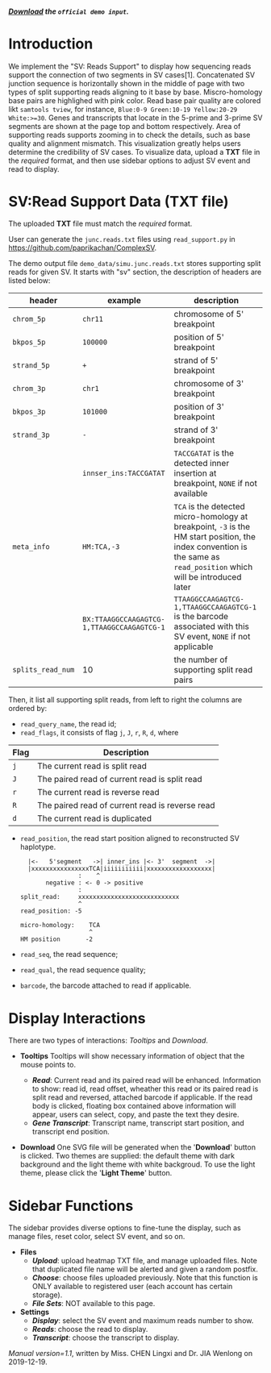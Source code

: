 ##### [Download](https://raw.githubusercontent.com/Nobel-Justin/Oviz-Bio-demo/master/SV_Read_Support/demo_data/demo.junc.reads.txt) the `official demo input`.

# Introduction
We implement the "SV: Reads Support" to display how sequencing reads support the connection of two segments in SV cases[1]. Concatenated SV junction sequence is horizontally shown in the middle of page with two types of split supporting reads aligning to it base by base. Miscro-homology base pairs are highlighed with pink color. Read base pair quality are colored likt  `samtools tview`, for instance, `Blue:0-9 Green:10-19 Yellow:20-29 White:>=30`. Genes and transcripts that locate in the 5-prime and 3-prime SV segments are shown at the page top and bottom respectively. Area of supporting reads supports zooming in to check the details, such as base quality and alignment mismatch. This visualization greatly helps users determine the credibility of SV cases.
To visualize data, upload a **TXT** file in the *required* format, and then use sidebar options to adjust SV event and read to display.

# SV:Read Support Data (TXT file)
The uploaded **TXT** file must match the *required* format.

User can generate the `junc.reads.txt` files using `read_support.py` in https://github.com/paprikachan/ComplexSV.

The demo output file `demo_data/simu.junc.reads.txt` stores supporting split reads for given SV. It starts with "sv" section,  the description of headers are listed below:

|header|example|description|
|---|---|---|  
| `chrom_5p` | `chr11` | chromosome of 5' breakpoint |
| `bkpos_5p` | `100000`| position of 5' breakpoint |
| `strand_5p` | `+` | strand of 5' breakpoint |
| `chrom_3p` | `chr1` | chromosome of 3' breakpoint |
| `bkpos_3p` | `101000` | position of  3' breakpoint |
| `strand_3p` | `-` |  strand of 3' breakpoint |
|| `innser_ins:TACCGATAT` | `TACCGATAT` is the detected inner insertion at breakpoint, `NONE` if not available |
| `meta_info` | `HM:TCA,-3` | `TCA` is the detected micro-homology at breakpoint, `-3` is the HM start position, the index convention is the same as `read_position` which will be introduced later |
|| `BX:TTAAGGCCAAGAGTCG-1,TTAAGGCCAAGAGTCG-1` | `TTAAGGCCAAGAGTCG-1,TTAAGGCCAAGAGTCG-1` is the barcode associated with this SV event, `NONE` if not applicable |
| `splits_read_num` | 10 | the number of supporting split read pairs |

Then, it list all supporting split reads, from left to right the columns are ordered by:
+ `read_query_name`, the read id;
+ `read_flags`, it consists of flag `j`, `J`, `r`, `R`, `d`, where

|Flag|Description|
|---|---|
|`j`|The current read is split read|
|`J`|The paired read of current read is split read|
|`r`|The current read is reverse read|
|`R`|The paired read of current read is reverse read|
|`d`|The current read is duplicated|

+ `read_position`, the read start position aligned to reconstructed SV haplotype.


  ```
    |<-   5'segment   ->| inner_ins |<- 3'  segment  ->|
    |xxxxxxxxxxxxxxxxTCA|iiiiiiiiiii|xxxxxxxxxxxxxxxxxx|
                  :    ^
         negative : <- 0 -> positive
                  :
  split_read:     xxxxxxxxxxxxxxxxxxxxxxxxxxxx
                  ^
  read_position: -5
                     
  micro-homology:    TCA   
                     ^
  HM position       -2
  ```
  
+ `read_seq`, the read sequence;
+ `read_qual`, the read sequence quality;
+ `barcode`, the barcode attached to read if applicable.

# Display Interactions
There are two types of interactions: *Tooltips* and *Download*.

- **Tooltips**
  Tooltips will show necessary information of object that the mouse points to.
  + __*Read*__: Current read and its paired read will be enhanced. Information to show: read id, read offset, wheather this read or its paired read is split read and reversed, attached barcode if applicable. If the read body is clicked, floating box contained above information will appear, users can select, copy, and paste the text they desire.
  + __*Gene Transcript*__: Transcript name, transcript start position, and transcript end position.
  
- **Download**
  One SVG file will be generated when the '**Download**' button is clicked. Two themes are supplied: the default theme with dark background and the light theme with white backgroud. To use the light theme, please click the '**Light Theme**' button.

# Sidebar Functions
The sidebar provides diverse options to fine-tune the display, such as manage files, reset color, select SV event, and so on.

- **Files**
  + __*Upload*__: upload heatmap TXT file, and manage uploaded files. Note that duplicated file name will be alerted and given a random postfix.
  + __*Choose*__: choose files uploaded previously. Note that this function is ONLY available to registered user (each account has certain storage).
  + __*File Sets*__: NOT available to this page.
- **Settings**
  + __*Display*__: select the SV event and maximum reads number to show.
  + __*Reads*__: choose the read to display.
  + __*Transcript*__: choose the transcript to display.

*Manual version=1.1*, written by Miss. CHEN Lingxi and Dr. JIA Wenlong on 2019-12-19.
